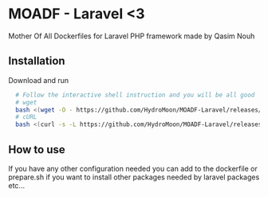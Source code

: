 
# MOADF - Laravel <3

Mother Of All Dockerfiles for Laravel PHP framework made by Qasim Nouh

## Installation

Download and run

```bash
  # Follow the interactive shell instruction and you will be all good
  # wget
  bash <(wget -O - https://github.com/HydroMoon/MOADF-Laravel/releases/download/1.0.0/start.sh)
  # cURL
  bash <(curl -s -L https://github.com/HydroMoon/MOADF-Laravel/releases/download/1.0.0/start.sh)
```

## How to use

If you have any other configuration needed you can add to the dockerfile or prepare.sh if you want to install other packages needed by laravel packages etc...

